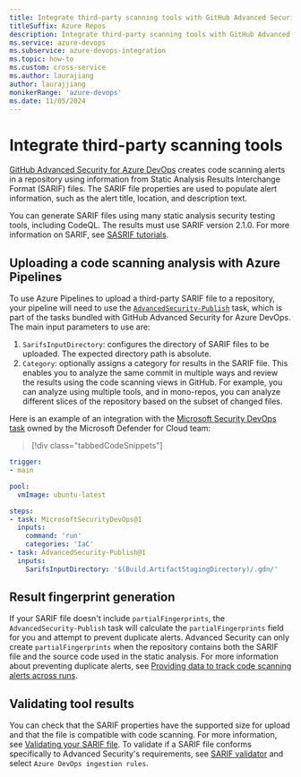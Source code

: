 ```yaml
---
title: Integrate third-party scanning tools with GitHub Advanced Security for Azure DevOps 
titleSuffix: Azure Repos
description: Integrate third-party scanning tools with GitHub Advanced Security for Azure DevOps.
ms.service: azure-devops
ms.subservice: azure-devops-integration
ms.topic: how-to 
ms.custom: cross-service
ms.author: laurajiang
author: laurajjiang
monikerRange: 'azure-devops'
ms.date: 11/05/2024
---
```


# Integrate third-party scanning tools

[GitHub Advanced Security for Azure DevOps](configure-github-advanced-security-features.md) creates code scanning alerts in a repository using information from Static Analysis Results Interchange Format (SARIF) files. The SARIF file properties are used to populate alert information, such as the alert title, location, and description text.

You can generate SARIF files using many static analysis security testing tools, including CodeQL. The results must use SARIF version 2.1.0. For more information on SARIF, see [SASRIF tutorials](https://github.com/microsoft/sarif-tutorials).

## Uploading a code scanning analysis with Azure Pipelines
To use Azure Pipelines to upload a third-party SARIF file to a repository, your pipeline will need to use the [`AdvancedSecurity-Publish`](/azure/devops/pipelines/tasks/reference/advanced-security-publish-v1) task, which is part of the tasks bundled with GitHub Advanced Security for Azure DevOps. The main input parameters to use are:
1. `SarifsInputDirectory`:  configures the directory of SARIF files to be uploaded. The expected directory path is absolute.
2. `Category`: optionally assigns a category for results in the SARIF file. This enables you to analyze the same commit in multiple ways and review the results using the code scanning views in GitHub. For example, you can analyze using multiple tools, and in mono-repos, you can analyze different slices of the repository based on the subset of changed files.

Here is an example of an integration with the [Microsoft Security DevOps task](/azure/defender-for-cloud/azure-devops-extension) owned by the Microsoft Defender for Cloud team: 

>[!div class="tabbedCodeSnippets"]
```yaml
trigger:
- main

pool:
  vmImage: ubuntu-latest

steps:
- task: MicrosoftSecurityDevOps@1
  inputs:
    command: 'run'
    categories: 'IaC'
- task: AdvancedSecurity-Publish@1
  inputs:
    SarifsInputDirectory: '$(Build.ArtifactStagingDirectory)/.gdn/'
```

## Result fingerprint generation

If your SARIF file doesn't include `partialFingerprints`, the `AdvancedSecurity-Publish` task will calculate the `partialFingerprints` field for you and attempt to prevent duplicate alerts. Advanced Security can only create `partialFingerprints` when the repository contains both the SARIF file and the source code used in the static analysis. For more information about preventing duplicate alerts, see [Providing data to track code scanning alerts across runs](https://docs.github.com/en/code-security/code-scanning/integrating-with-code-scanning/sarif-support-for-code-scanning#providing-data-to-track-code-scanning-alerts-across-runs). 

## Validating tool results

You can check that the SARIF properties have the supported size for upload and that the file is compatible with code scanning. For more information, see [Validating your SARIF file](https://docs.github.com/en/code-security/code-scanning/integrating-with-code-scanning/sarif-support-for-code-scanning#validating-your-sarif-file).  To validate if a SARIF file conforms specifically to Advanced Security's requirements, see [SARIF validator](https://sarifweb.azurewebsites.net/Validation) and select `Azure DevOps ingestion rules`. 
